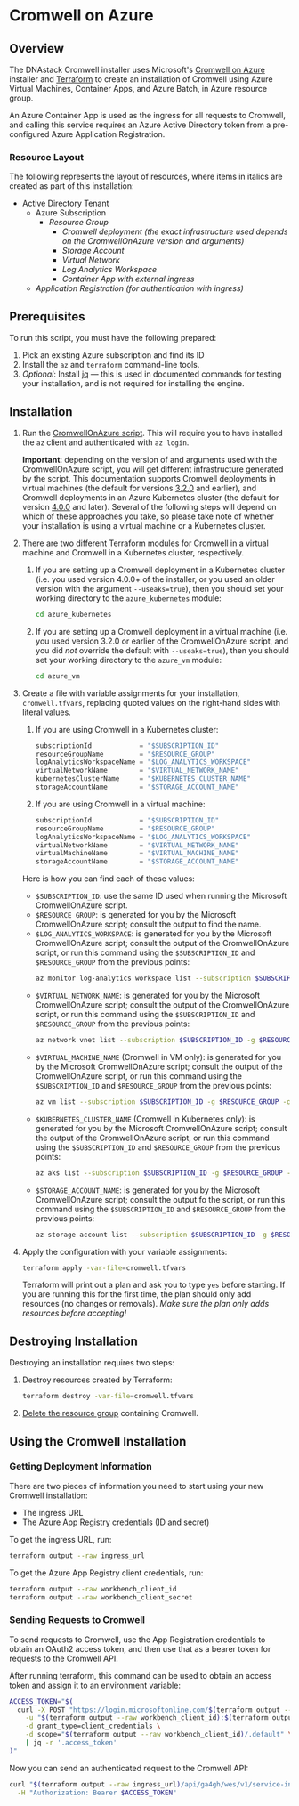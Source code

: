 # Cromwell on Azure

## Overview
The DNAstack Cromwell installer uses Microsoft's [Cromwell on Azure](https://github.com/microsoft/CromwellOnAzure)
installer and [Terraform](TERRAFORM.md) to create an installation of Cromwell using Azure Virtual Machines, Container Apps,
and Azure Batch, in Azure resource group.

An Azure Container App is used as the ingress for all requests to Cromwell, and calling this service requires an
Azure Active Directory token from a pre-configured Azure Application Registration.

### Resource Layout
The following represents the layout of resources, where items in italics are created as part of this installation:

* Active Directory Tenant
  * Azure Subscription
    * _Resource Group_
      * _Cromwell deployment (the exact infrastructure used depends on the CromwellOnAzure version and arguments)_
      * _Storage Account_
      * _Virtual Network_
      * _Log Analytics Workspace_
      * _Container App with external ingress_
  * _Application Registration (for authentication with ingress)_

## Prerequisites
To run this script, you must have the following prepared:
1. Pick an existing Azure subscription and find its ID
2. Install the `az` and `terraform` command-line tools.
3. _Optional_: Install [jq](https://stedolan.github.io/jq/) &mdash; this is used in documented commands for testing
   your installation, and is not required for installing the engine.

## Installation
1. Run the [CromwellOnAzure script](https://github.com/microsoft/CromwellOnAzure#Deploy-your-instance-of-Cromwell-on-Azure).
   This will require you to have installed the `az` client and authenticated with `az login`.

   **Important**: depending on the version of and arguments used with the CromwellOnAzure script, you will get different
   infrastructure generated by the script. This documentation supports Cromwell deployments in virtual machines
   (the default for versions [3.2.0](https://github.com/microsoft/CromwellOnAzure/releases/tag/3.2.0) and earlier),
   and Cromwell deployments in an Azure Kubernetes cluster (the default for version
   [4.0.0](https://github.com/microsoft/CromwellOnAzure/releases/tag/4.0.0) and later). Several of the following steps
   will depend on which of these approaches you take, so please take note of whether your installation is using a
   virtual machine or a Kubernetes cluster.
2. There are two different Terraform modules for Cromwell in a virtual machine and Cromwell in a Kubernetes cluster,
   respectively.
   1. If you are setting up a Cromwell deployment in a Kubernetes cluster (i.e. you used version 4.0.0+ of
   the installer, or you used an older version with the argument `--useaks=true`), then you should set your working
   directory to the `azure_kubernetes` module:

       ```bash
       cd azure_kubernetes
       ```
   2. If you are setting up a Cromwell deployment in a virtual machine (i.e. you used version 3.2.0 or earlier of the
      CromwellOnAzure script, and you did _not_ override the default with `--useaks=true`), then you should set your
      working directory to the `azure_vm` module:

         ```bash
         cd azure_vm
         ```
3. Create a file with variable assignments for your installation, `cromwell.tfvars`, replacing quoted values on the
   right-hand sides with literal values.
   1. If you are using Cromwell in a Kubernetes cluster:

        ```terraform
        subscriptionId            = "$SUBSCRIPTION_ID"
        resourceGroupName         = "$RESOURCE_GROUP"
        logAnalyticsWorkspaceName = "$LOG_ANALYTICS_WORKSPACE"
        virtualNetworkName        = "$VIRTUAL_NETWORK_NAME"
        kubernetesClusterName     = "$KUBERNETES_CLUSTER_NAME"
        storageAccountName        = "$STORAGE_ACCOUNT_NAME"
        ```
   2. If you are using Cromwell in a virtual machine:

        ```terraform
        subscriptionId            = "$SUBSCRIPTION_ID"
        resourceGroupName         = "$RESOURCE_GROUP"
        logAnalyticsWorkspaceName = "$LOG_ANALYTICS_WORKSPACE"
        virtualNetworkName        = "$VIRTUAL_NETWORK_NAME"
        virtualMachineName        = "$VIRTUAL_MACHINE_NAME"
        storageAccountName        = "$STORAGE_ACCOUNT_NAME"
        ```

   Here is how you can find each of these values:
    * `$SUBSCRIPTION_ID`: use the same ID used when running the Microsoft CromwellOnAzure script.
    * `$RESOURCE_GROUP`: is generated for you by the Microsoft CromwellOnAzure script; consult the output to find the name.
    * `$LOG_ANALYTICS_WORKSPACE`: is generated for you by the Microsoft CromwellOnAzure script; consult the output
      of the CromwellOnAzure script, or run this command using the `$SUBSCRIPTION_ID` and `$RESOURCE_GROUP` from the
      previous points:
      ```bash
      az monitor log-analytics workspace list --subscription $SUBSCRIPTION_ID -g $RESOURCE_GROUP -o json | jq -r '.[].name'
      ```
   * `$VIRTUAL_NETWORK_NAME`: is generated for you by the Microsoft CromwellOnAzure script; consult the output
     of the CromwellOnAzure script, or run this command using the `$SUBSCRIPTION_ID` and `$RESOURCE_GROUP` from the
     previous points:
     ```bash
     az network vnet list --subscription $SUBSCRIPTION_ID -g $RESOURCE_GROUP -o json | jq -r '.[].name'
     ```
   * `$VIRTUAL_MACHINE_NAME` (Cromwell in VM only): is generated for you by the Microsoft CromwellOnAzure script;
     consult the output of the CromwellOnAzure script, or run this command using the `$SUBSCRIPTION_ID` and
     `$RESOURCE_GROUP` from the previous points:
     ```bash
     az vm list --subscription $SUBSCRIPTION_ID -g $RESOURCE_GROUP -o json | jq -r '.[].name'
     ```
   * `$KUBERNETES_CLUSTER_NAME` (Cromwell in Kubernetes only): is generated for you by the Microsoft CromwellOnAzure
     script; consult the output of the CromwellOnAzure script, or run this command using the `$SUBSCRIPTION_ID` and
     `$RESOURCE_GROUP` from the previous points:
     ```bash
     az aks list --subscription $SUBSCRIPTION_ID -g $RESOURCE_GROUP -o json | jq -r '.[].name'
     ```
   * `$STORAGE_ACCOUNT_NAME`: is generated for you by the Microsoft CromwellOnAzure script; consult the output fo the
     script, or run this command using the `$SUBSCRIPTION_ID` and `$RESOURCE_GROUP` from the previous points:
     ```bash
     az storage account list --subscription $SUBSCRIPTION_ID -g $RESOURCE_GROUP -o json | jq -r '.[].name'
     ```
4. Apply the configuration with your variable assignments:

    ```bash
    terraform apply -var-file=cromwell.tfvars
    ```

   Terraform will print out a plan and ask you to type `yes` before starting. If you are running this for the first
   time, the plan should only add resources (no changes or removals). _Make sure the plan only adds resources
   before accepting!_

## Destroying Installation
Destroying an installation requires two steps:

1. Destroy resources created by Terraform:
    ```bash
    terraform destroy -var-file=cromwell.tfvars
    ```
2. [Delete the resource group](https://learn.microsoft.com/en-us/azure/azure-resource-manager/management/delete-resource-group?tabs=azure-powershell)
containing Cromwell.

## Using the Cromwell Installation
### Getting Deployment Information
There are two pieces of information you need to start using your new Cromwell installation:
* The ingress URL
* The Azure App Registry credentials (ID and secret)

To get the ingress URL, run:
```bash
terraform output --raw ingress_url
```

To get the Azure App Registry client credentials, run:
```bash
terraform output --raw workbench_client_id
terraform output --raw workbench_client_secret
```

### Sending Requests to Cromwell
To send requests to Cromwell, use the App Registration credentials to obtain an OAuth2 access token, and then use
that as a bearer token for requests to the Cromwell API.

After running terraform, this command can be used to obtain an access token and assign it to an environment variable:
```bash
ACCESS_TOKEN="$(
  curl -X POST "https://login.microsoftonline.com/$(terraform output --raw tenantId)/oauth2/v2.0/token" \
    -u "$(terraform output --raw workbench_client_id):$(terraform output --raw workbench_client_secret)" \
    -d grant_type=client_credentials \
    -d scope="$(terraform output --raw workbench_client_id)/.default" \
    | jq -r '.access_token'
)"
```

Now you can send an authenticated request to the Cromwell API:
```bash
curl "$(terraform output --raw ingress_url)/api/ga4gh/wes/v1/service-info" \
  -H "Authorization: Bearer $ACCESS_TOKEN"
```